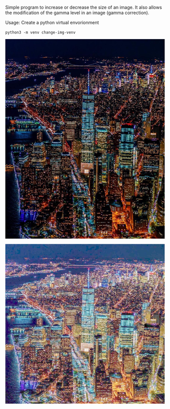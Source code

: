 Simple program to increase or decrease the size of an image. It also allows the modification of the gamma level in an image (gamma correction).

Usage:
Create a python virtual envorionment
```console
python3 -m venv change-img-venv
```

![alt text](https://github.com/ReinaldoSalla/change-img-size-and-gamma/blob/master/imgs/img.jpg)

![alt text](https://github.com/ReinaldoSalla/change-img-size-and-gamma/blob/master/imgs/img-gamma(3)-resized(1000x1000).jpg)
